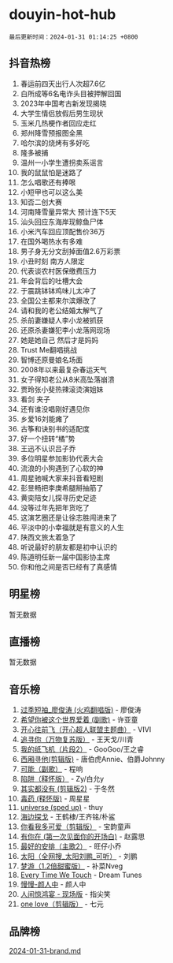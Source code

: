 # douyin-hot-hub

`最后更新时间：2024-01-31 01:14:25 +0800`

## 抖音热榜

1. 春运前四天出行人次超7.6亿
1. 白所成等6名电诈头目被押解回国
1. 2023年中国考古新发现揭晓
1. 大学生情侣放假后男生现状
1. 玉米几热梗作者回应走红
1. 郑州降雪预报图全黑
1. 哈尔滨的烧烤有多好吃
1. 隆多被捕
1. 温州一小学生遭拐卖系谣言
1. 我的鼠鼠怕是迷路了
1. 怎么唱歌还有捧哏
1. 小短甲也可以这么美
1. 知否二创大赛
1. 河南降雪量异常大 预计连下5天
1. 汕头回应东海岸现鲸鱼尸体
1. 小米汽车回应顶配售价36万
1. 在国外喝热水有多难
1. 男子身无分文刮掉面值2.6万彩票
1. 小丑时刻 南方人限定
1. 代表谈农村医保缴费压力
1. 年会背后的吐槽大会
1. 于震跳钵钵鸡味儿太冲了
1. 全国公主都来尔滨爆改了
1. 请和我的老公结婚太解气了
1. 杀前妻嫌疑人李小龙被抓获
1. 还原杀妻嫌犯李小龙落网现场
1. 她是她自己 然后才是妈妈
1. Trust Me翻唱挑战
1. 智博还原曼娘名场面
1. 2008年以来最复杂春运天气
1. 女子得知老公从8米高坠落崩溃
1. 贾玲张小斐热辣滚烫演姐妹
1. 看剑 夹子
1. 还有谁没唱刚好遇见你
1. 乡爱16刘能瘫了
1. 古筝和诀别书的适配度
1. 好一个扭转“橘”势
1. 王迅不认识吕子乔
1. 多位明星参加影协代表大会
1. 流浪的小狗遇到了心软的神
1. 周星驰喊大家来抖音看短剧
1. 彭昱畅把李庚希腿掰抽筋了
1. 黄奕陪女儿探寻历史足迹
1. 没等过年先把年货吃了
1. 这演艺圈还是让徐志胜闯进来了
1. 平淡中的小幸福就是有意义的人生
1. 陕西文旅太着急了
1. 听说最好的朋友都是初中认识的
1. 陈道明任新一届中国影协主席
1. 你和他之间是否已经有了真感情

## 明星榜

暂无数据

## 直播榜

暂无数据

## 音乐榜

1. [过季短袖_廖俊涛 (火鸡翻唱版)](https://sf86-cdn-tos.douyinstatic.com/obj/tos-cn-ve-2774/ogQVJl0tRBKxQgZji7YClFEBrVDeHpPTWfCZbQ) - 廖俊涛
1. [希望你被这个世界爱着 (副歌)](https://sf86-cdn-tos.douyinstatic.com/obj/tos-cn-ve-2774/oUHCmWQfZlE3QQBKBeD8rCFLpJzPgCpImhsxMt) - 许亚童
1. [开心往前飞（开心超人联盟主题曲）](https://sf3-cdn-tos.douyinstatic.com/obj/tos-cn-ve-2774/9d8fb7c82cf1421fb93a9fe925275e0a) - VIVI
1. [追寻你（万物复苏版）](https://sf86-cdn-tos.douyinstatic.com/obj/tos-cn-ve-2774/oYeAZJsbjIDit9APmBg8u6uDUQnHmoCf3gbo74) - 王天戈/川青
1. [我的纸飞机（片段2）](https://sf6-cdn-tos.douyinstatic.com/obj/tos-cn-ve-2774/oM2ZrKcg2CD5AeRB2gkeXOFB1IxAGJdZPazYHf) - GooGoo/王之睿
1. [西厢寻他(剪辑版)](https://sf86-cdn-tos.douyinstatic.com/obj/tos-cn-ve-2774/oUsAVfAQKlRNxEv5qxvIB8o5qmIWUcXbzJKJhw) - 唐伯虎Annie、伯爵Johnny
1. [可能（副歌）](https://sf3-cdn-tos.douyinstatic.com/obj/tos-cn-ve-2774/cde1731888894259b333569393c2fb51) - 程响
1. [陷阱（释怀版）](https://sf86-cdn-tos.douyinstatic.com/obj/tos-cn-ve-2774/oE8C21LeZrzKLDFfQYgMzx4GAIHageG5IzayY7) - Zy/白允y
1. [其实都没有 (剪辑版2)](https://sf86-cdn-tos.douyinstatic.com/obj/tos-cn-ve-2774/oEBNQenHZtBhxYjGgUDQk0BCHTigQafgFlbQ7k) - 于冬然
1. [毒药 (释怀版)](https://sf86-cdn-tos.douyinstatic.com/obj/tos-cn-ve-2774/oYILMEAzspdZBIzy4frJNB8ZHPHWAhiwowd4Ad) - 周星星
1. [universe (sped up)](https://sf6-cdn-tos.douyinstatic.com/obj/tos-cn-ve-2774/oIQnurQLDCsdYeegkM4CKuVb23MZBXtX6QB8bv) - thuy
1. [海边探戈](https://sf3-cdn-tos.douyinstatic.com/obj/tos-cn-ve-2774/os9gE0VQCGqt6VQkZDyBBYvfSDY0QFe3vVmubn) - 王鹤棣/王齐铭/朴鲨
1. [你看我多可爱（剪辑版）](https://sf86-cdn-tos.douyinstatic.com/obj/tos-cn-ve-2774/018d241ee66a4a189b2fa9ea2fe3363d) - 宝韵童声
1. [有你在 (第一次见面你的开场白)](https://sf3-cdn-tos.douyinstatic.com/obj/tos-cn-ve-2774/oAthrQ3ClJBfI57uBoFEgNDYtNCZ0TSYQQfxQ0) - 赵露思
1. [最好的安排（主歌2）](https://sf86-cdn-tos.douyinstatic.com/obj/tos-cn-ve-2774/oMMZX1DuHpMwgoDztBmZswgQnbCeeANZxBHkFY) - 旺仔小乔
1. [太阳（全网搜_太阳刘鹏_可听）](https://sf86-cdn-tos.douyinstatic.com/obj/tos-cn-ve-2774/ogWbyIQnlBFImVbeDocRdCIYtBHlbJXgfZMvgz) - 刘鹏
1. [梦游（1.2倍甜蜜版）](https://sf3-cdn-tos.douyinstatic.com/obj/tos-cn-ve-2774/o4gyAUm8hwufoEABmwVIiQtHsFuGzAEEWtNMzo) - 补菜Nveg
1. [Every Time We Touch](https://sf86-cdn-tos.douyinstatic.com/obj/tos-cn-ve-2774/ogN6lUKQeBBfEVhIOMikG1CcJjugxk1tztZyhP) - Dream Tunes
1. [慢慢-颜人中](https://sf86-cdn-tos.douyinstatic.com/obj/tos-cn-ve-2774/ocjHNfBXdBxQNC8ZGAeoLMFTUgtBg8bkExunDC) - 颜人中
1. [人间惊鸿宴 - 现场版](https://sf86-cdn-tos.douyinstatic.com/obj/tos-cn-ve-2774/osF4mrPePAf2Yv8Wfr5fATCHZwL5h1QiGQAKwz) - 指尖笑
1. [one love（剪辑版）](https://sf86-cdn-tos.douyinstatic.com/obj/tos-cn-ve-2774/o4utbbKzHedACBQ0bkG7ZBgUvDQzbBDnYd1f1k) - 七元

## 品牌榜

[2024-01-31-brand.md](2024-01-31-brand.md)
